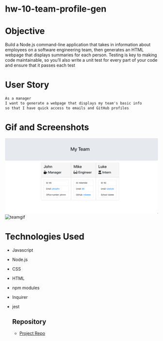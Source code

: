 # hw-10-team-profile-gen

# Objective

Build a Node.js command-line application that takes in information about employees on a software engineering team, then generates an HTML webpage that displays summaries for each person. Testing is key to making code maintainable, so you’ll also write a unit test for every part of your code and ensure that it passes each test


# User Story
```
As a manager
I want to generate a webpage that displays my team's basic info
so that I have quick access to emails and GitHub profiles
``` 
# Gif and Screenshots
![teamscreen](Assets/team.png)
![teamgif](Assets/team.gif)

# Technologies Used
* Javascript
* Node.js
* CSS
* HTML
* npm modules
* Inquirer
* jest

  ## Repository

  - [Project Repo](https://github.com/basedmilz/hw-10-team-profile-gen)

 